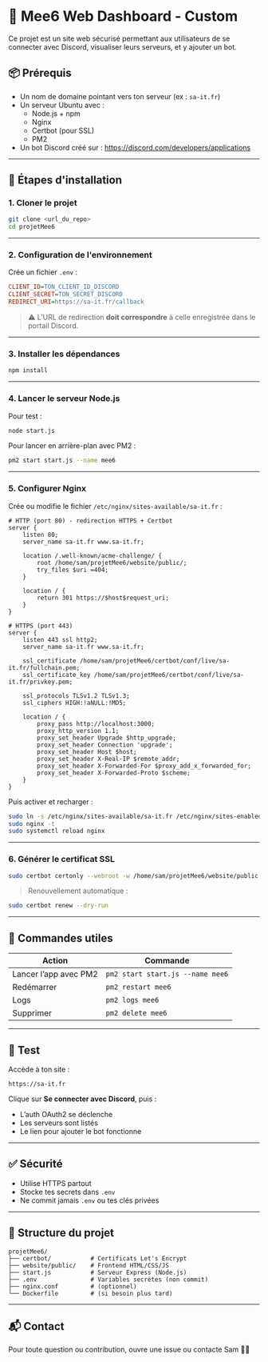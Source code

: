 # 🚀 Mee6 Web Dashboard - Custom

Ce projet est un site web sécurisé permettant aux utilisateurs de se connecter avec Discord, visualiser leurs serveurs, et y ajouter un bot.

## 📦 Prérequis

- Un nom de domaine pointant vers ton serveur (ex : `sa-it.fr`)
- Un serveur Ubuntu avec :
  - Node.js + npm
  - Nginx
  - Certbot (pour SSL)
  - PM2
- Un bot Discord créé sur : https://discord.com/developers/applications

---

## 🔧 Étapes d'installation

### 1. Cloner le projet

```bash
git clone <url_du_repo>
cd projetMee6
```

---

### 2. Configuration de l'environnement

Crée un fichier `.env` :

```ini
CLIENT_ID=TON_CLIENT_ID_DISCORD
CLIENT_SECRET=TON_SECRET_DISCORD
REDIRECT_URI=https://sa-it.fr/callback
```

> ⚠️ L’URL de redirection **doit correspondre** à celle enregistrée dans le portail Discord.

---

### 3. Installer les dépendances

```bash
npm install
```

---

### 4. Lancer le serveur Node.js

Pour test :

```bash
node start.js
```

Pour lancer en arrière-plan avec PM2 :

```bash
pm2 start start.js --name mee6
```

---

### 5. Configurer Nginx

Crée ou modifie le fichier `/etc/nginx/sites-available/sa-it.fr` :

```nginx
# HTTP (port 80) - redirection HTTPS + Certbot
server {
    listen 80;
    server_name sa-it.fr www.sa-it.fr;

    location /.well-known/acme-challenge/ {
        root /home/sam/projetMee6/website/public/;
        try_files $uri =404;
    }

    location / {
        return 301 https://$host$request_uri;
    }
}

# HTTPS (port 443)
server {
    listen 443 ssl http2;
    server_name sa-it.fr www.sa-it.fr;

    ssl_certificate /home/sam/projetMee6/certbot/conf/live/sa-it.fr/fullchain.pem;
    ssl_certificate_key /home/sam/projetMee6/certbot/conf/live/sa-it.fr/privkey.pem;

    ssl_protocols TLSv1.2 TLSv1.3;
    ssl_ciphers HIGH:!aNULL:!MD5;

    location / {
        proxy_pass http://localhost:3000;
        proxy_http_version 1.1;
        proxy_set_header Upgrade $http_upgrade;
        proxy_set_header Connection 'upgrade';
        proxy_set_header Host $host;
        proxy_set_header X-Real-IP $remote_addr;
        proxy_set_header X-Forwarded-For $proxy_add_x_forwarded_for;
        proxy_set_header X-Forwarded-Proto $scheme;
    }
}
```

Puis activer et recharger :

```bash
sudo ln -s /etc/nginx/sites-available/sa-it.fr /etc/nginx/sites-enabled/
sudo nginx -t
sudo systemctl reload nginx
```

---

### 6. Générer le certificat SSL

```bash
sudo certbot certonly --webroot -w /home/sam/projetMee6/website/public -d sa-it.fr -d www.sa-it.fr
```

> Renouvellement automatique :  
```bash
sudo certbot renew --dry-run
```

---

## 🔁 Commandes utiles

| Action                  | Commande                         |
|------------------------|----------------------------------|
| Lancer l’app avec PM2  | `pm2 start start.js --name mee6` |
| Redémarrer             | `pm2 restart mee6`               |
| Logs                   | `pm2 logs mee6`                  |
| Supprimer              | `pm2 delete mee6`                |

---

## 🧪 Test

Accède à ton site :
```
https://sa-it.fr
```

Clique sur **Se connecter avec Discord**, puis :
- L’auth OAuth2 se déclenche
- Les serveurs sont listés
- Le lien pour ajouter le bot fonctionne

---

## ✅ Sécurité

- Utilise HTTPS partout
- Stocke tes secrets dans `.env`
- Ne commit jamais `.env` ou tes clés privées

---

## 📁 Structure du projet

```
projetMee6/
├── certbot/           # Certificats Let's Encrypt
├── website/public/    # Frontend HTML/CSS/JS
├── start.js           # Serveur Express (Node.js)
├── .env               # Variables secrètes (non commit)
├── nginx.conf         # (optionnel)
└── Dockerfile         # (si besoin plus tard)
```

---

## 📬 Contact

Pour toute question ou contribution, ouvre une issue ou contacte Sam 👨‍💻
